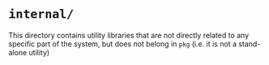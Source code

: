 # `internal/`

This directory contains utility libraries that are not directly related to any specific part of the system, but does not belong in `pkg` (i.e. it is not a stand-alone utility)
